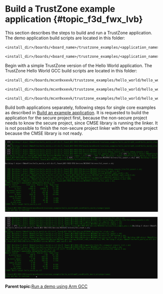 # Build a TrustZone example application {#topic_f3d_fwx_lvb}

This section describes the steps to build and run a TrustZone application. The demo application build scripts are located in this folder:

```
<install_dir>/boards/<board_name>/trustzone_examples/<application_name>/<core_type>/iar/<application_name>_ns/armgcc
```

```
<install_dir>/boards/<board_name>/trustzone_examples/<application_name>/<core_type>/iar/<application_name>_s/armgcc
```

Begin with a simple TrustZone version of the Hello World application. The TrustZone Hello World GCC build scripts are located in this folder:

```
<install_dir>/boards/mcxn9xxevk/trustzone_examples/hello_world/hello_world_ns/iar/hello_world_ns.eww
```

```
<install_dir>/boards/mcxn9xxevk/trustzone_examples/hello_world/hello_world_s/iar/hello_world_s.eww
```

```
<install_dir>/boards/mcxn9xxevk/trustzone_examples/hello_world/hello_world_s/iar/hello_world.eww
```

Build both applications separately, following steps for single core examples as described in [Build an example application](arm_gcc_build_an_example_application.md). It is requested to build the application for the secure project first, because the non-secure project needs to know the secure project, since CMSE library is running the linker. It is not possible to finish the non-secure project linker with the secure project because the CMSE library is not ready.

![](../images/arm_gcc_build_trustzone_example_hello_world_s.png "hello_world_s example build successful")

![](../images/arm_gcc_build_trustzone_example_hello_world_ns.png "hello_world_ns example build successful")

**Parent topic:**[Run a demo using Arm GCC](../topics/arm_gcc_run_a_demo_application.md)

